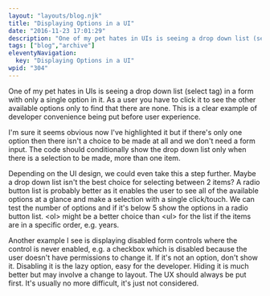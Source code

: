 ```yaml
---
layout: "layouts/blog.njk"
title: "Displaying Options in a UI"
date: "2016-11-23 17:01:29"
description: "One of my pet hates in UIs is seeing a drop down list (select tag) in a form with only a single option in it"
tags: ["blog","archive"]
eleventyNavigation:
  key: "Displaying Options in a UI"
wpid: "304"
---
```

One of my pet hates in UIs is seeing a drop down list (select tag) in a form with only a single option in it. As a user you have to click it to see the other available options only to find that there are none. This is a clear example of developer convenience being put before user experience.

I'm sure it seems obvious now I've highlighted it but if there's only one option then there isn't a choice to be made at all and we don't need a form input. The code should conditionally show the drop down list only when there is a selection to be made, more than one item.

Depending on the UI design, we could even take this a step further. Maybe a drop down list isn't the best choice for selecting between 2 items? A radio button list is probably better as it enables the user to see all of the available options at a glance and make a selection with a single click/touch. We can test the number of options and if it's below 5 show the options in a radio button list. &lt;ol&gt; might be a better choice than &lt;ul&gt; for the list if the items are in a specific order, e.g. years.

Another example I see is displaying disabled form controls where the control is never enabled, e.g. a checkbox which is disabled because the user doesn't have permissions to change it. If it's not an option, don't show it. Disabling it is the lazy option, easy for the developer. Hiding it is much better but may involve a change to layout. The UX should always be put first. It's usually no more difficult, it's just not considered.